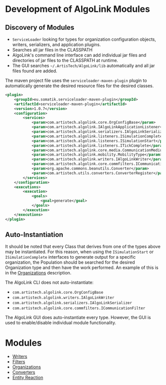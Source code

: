 # Development of AlgoLink Modules

## Discovery of Modules

- `ServiceLoader` looking for types for organization configuration objects, writers, serializers, and application plugins.
- Searches all jar files in the CLASSPATH
- AlgoLink's command line interface can add individual jar files and directories of jar files to the CLASSPATH at runtime.
- The GUI searches `~/.ArtisTech/AlgoLink/lib` automatically and all jar files found are added.

The maven project file uses the `serviceloader-maven-plugin` plugin to automatically generate the desired resource files for the desired classes.

```xml
<plugin>
    <groupId>eu.somatik.serviceloader-maven-plugin</groupId>
    <artifactId>serviceloader-maven-plugin</artifactId>
    <version>1.0.7</version>
    <configuration>
        <services>
            <param>com.artistech.algolink.core.OrgConfigBase</param>
            <param>com.artistech.algolink.IAlgoLinkApplicationListener</param>
            <param>com.artistech.algolink.serializers.IAlgoLinkSerializer</param>
            <param>com.artistech.algolink.listeners.ISimulationComplete</param>
            <param>com.artistech.algolink.listeners.ISimulationStart</param>
            <param>com.artistech.algolink.listeners.ITickComplete</param>
            <param>com.artistech.algolink.core.media.CommunicationMediumType</param>
            <param>com.artistech.algolink.mobility.MobilityType</param>
            <param>com.artistech.algolink.writers.IAlgoLinkWriter</param>
            <param>com.artistech.algolink.core.commfilters.ICommunicationFilter</param>
            <param>org.apache.commons.beanutils.Converter</param>
            <param>com.artistech.utils.converters.ConverterRegister</param>
        </services>
    </configuration>
    <executions>
        <execution>
            <goals>
                <goal>generate</goal>
            </goals>
        </execution>
    </executions>
</plugin>
```

## Auto-Instantiation

It should be noted that every Class that derives from one of the types above may be instantiated. For this reason, when using the `ISimulationStart` or `ISimulationComplete` interfaces to generate output for a specific organization, the Population should be searched for the desired Organization type and then have the work performed. An example of this is in the [Organizations](organizations.md) description.

The AlgoLink CLI does not auto-instantiate:

- `com.artistech.algolink.core.OrgConfigBase`
- `com.artistech.algolink.writers.IAlgoLinkWriter`
- `com.artistech.algolink.serializers.IAlgoLinkSerializer`
- `com.artistech.algolink.core.commfilters.ICommunicationFilter`

The AlgoLink GUI does auto-instantiate every type. However, the GUI is used to enable/disable individual module functionality.

# Modules

- [Writers](writers/)
- [Filters](filters/)
- [Organizations](organizations.md)
- [Converters](converters.md)
- [Entity Reaction](entity-reaction.md)
